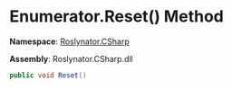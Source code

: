 # Enumerator\.Reset\(\) Method

**Namespace**: [Roslynator.CSharp](../../../README.md)

**Assembly**: Roslynator\.CSharp\.dll

```csharp
public void Reset()
```

